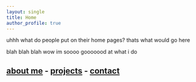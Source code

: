 ```yaml
---
layout: single
title: Home
author_profile: true
---
```


uhhh what do people put on their home pages? thats what would go here


blah blah blah wow im soooo gooooood at what i do

## [about me](/about/) - [projects](/projects/) - [contact](/contact/)
